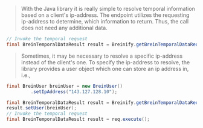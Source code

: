 <blockquote class="lang-specific java">
<p>With the Java library it is really simple to resolve temporal information
based on a client's ip-address. The endpoint utilizes the requesting ip-address to
determine, which information to return. Thus, the call does not need any additional
data.</p>
</blockquote>

>
```java
// Invoke the temporal request
final BreinTemporalDataResult result = Breinify.getBreinTemporalDataRequest().execute();
```

<blockquote class="lang-specific java">
<p>Sometimes, it may be necessary to resolve a specific ip-address instead of the client's
one. To specify the ip-address to resolve, the library provides a user object which one can store an ip address in, i.e.,</p>
</blockquote>

>
```java
final BreinUser breinUser = new BreinUser()
         .setIpAddress("143.127.128.10");

final BreinTemporalDataResult result = Breinify.getBreinTemporalDataRequest();
result.setUser(breinUser);
// Invoke the temporal request
final BreinTemporalDataResult result = req.execute();
```